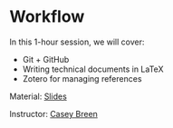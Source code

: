 # Workflow

In this 1-hour session, we will cover: 

- Git + GitHub
- Writing technical documents in LaTeX
- Zotero for managing references

Material: [Slides](https://github.com/caseybreen/workflow/blob/main/slides/01_workflow.pdf) 

Instructor: [Casey Breen](https://caseybreen.com)


